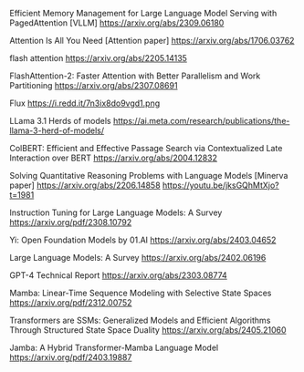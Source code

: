 Efficient Memory Management for Large Language Model Serving with PagedAttention [VLLM]
https://arxiv.org/abs/2309.06180

Attention Is All You Need [Attention paper]
https://arxiv.org/abs/1706.03762

flash attention
https://arxiv.org/abs/2205.14135

FlashAttention-2: Faster Attention with Better Parallelism and Work Partitioning
https://arxiv.org/abs/2307.08691

Flux
https://i.redd.it/7n3ix8do9vgd1.png

LLama 3.1 Herds of models
https://ai.meta.com/research/publications/the-llama-3-herd-of-models/

ColBERT: Efficient and Effective Passage Search via Contextualized Late Interaction over BERT
https://arxiv.org/abs/2004.12832

Solving Quantitative Reasoning Problems with Language Models [Minerva paper]
https://arxiv.org/abs/2206.14858
https://youtu.be/jksGQhMtXjo?t=1981

Instruction Tuning for Large Language Models: A Survey 
https://arxiv.org/pdf/2308.10792

Yi: Open Foundation Models by 01.AI
https://arxiv.org/abs/2403.04652

Large Language Models: A Survey
https://arxiv.org/abs/2402.06196

GPT-4 Technical Report
https://arxiv.org/abs/2303.08774

Mamba: Linear-Time Sequence Modeling with Selective State Spaces
https://arxiv.org/pdf/2312.00752

Transformers are SSMs: Generalized Models and Efficient Algorithms Through Structured State Space Duality
https://arxiv.org/abs/2405.21060

Jamba: A Hybrid Transformer-Mamba Language Model
https://arxiv.org/pdf/2403.19887
